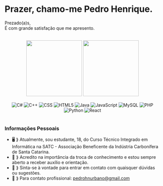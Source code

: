 ## <h1><b>Prazer, chamo-me Pedro Henrique.</b></h1>

Prezado(a)s,
<br>
É com grande satisfação que me apresento.

<br>

<div align="center">
  <img height="180em" src="https://github-readme-stats.vercel.app/api?username=pedrohnurbano&show_icons=true&theme=dark&include_all_commits=true&count_private=true"/>
  <img height="180em" src="https://github-readme-stats.vercel.app/api/top-langs/?username=pedrohnurbano&layout=compact&langs_count=7&theme=dark"/>
</div>
<br>
<div align="center">
  <img src="https://img.shields.io/badge/-C%23-333333?style=flat&logo=C-Sharp&logoColor=239120" alt="C#"/>
  <img src="https://img.shields.io/badge/-C++-333333?style=flat&logo=C%2B%2B&logoColor=00599C" alt="C++"/>
  <img src="https://img.shields.io/badge/-CSS-333333?style=flat&logo=CSS3&logoColor=1572B6" alt="CSS"/>
  <img src="https://img.shields.io/badge/-HTML5-333333?style=flat&logo=HTML5" alt="HTML5"/>
  <img src="https://img.shields.io/badge/-Java-333333?style=flat&logo=Java&logoColor=007396" alt="Java"/>
  <img src="https://img.shields.io/badge/-JavaScript-333333?style=flat&logo=javascript" alt="JavaScript"/>
  <img src="https://img.shields.io/badge/-MySQL-333333?style=flat&logo=mysql" alt="MySQL"/>
  <img src="https://img.shields.io/badge/-PHP-333333?style=flat&logo=PHP&logoColor=777BB4" alt="PHP"/>
  <img src="https://img.shields.io/badge/-Python-333333?style=flat&logo=Python&logoColor=3776AB" alt="Python"/>
  <img src="https://img.shields.io/badge/-React-333333?style=flat&logo=react" alt="React"/>
</div>

<br>

### Informações Pessoais

* 🖥️ ⟫ Atualmente, sou estudante, 18, do Curso Técnico Integrado em Informática na SATC - Associação Beneficente da Indústria Carbonífera de Santa Catarina.
* 🧠 ⟫ Acredito na importância da troca de conhecimento e estou sempre aberto a receber auxílio e orientação.
* 📲 ⟫ Sinta-se à vontade para entrar em contato com quaisquer dúvidas ou sugestões.
* 📩 ⟫ Para contato profissional: pedrohnurbano@gmail.com
